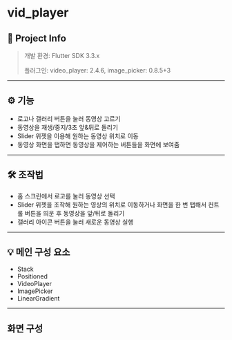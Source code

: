 # vid_player

## 📃 Project Info
> 개발 환경: Flutter SDK 3.3.x
>
> 플러그인: video_player: 2.4.6, image_picker: 0.8.5+3

***

## ⚙️ 기능
- 로고나 갤러리 버튼을 눌러 동영상 고르기
- 동영상을 재생/중지/3초 앞&뒤로 돌리기
- Slider 위젯을 이용해 원하는 동영상 위치로 이동
- 동영상 화면을 탭하면 동영상을 제어하는 버튼들을 화면에 보여줌

***

## 🛠️ 조작법
- 홈 스크린에서 로고를 눌러 동영상 선택
- Slider 위젯을 조작해 원하는 영상의 위치로 이동하거나 화면을 한 번 탭해서 컨트롤 버튼을 띄운 후 동영상을 앞/뒤로 돌리기
- 갤러리 아이콘 버튼을 눌러 새로운 동영상 실행

***

## 💡 메인 구성 요소
- Stack
- Positioned
- VideoPlayer
- ImagePicker
- LinearGradient
  
***

## 화면 구성
